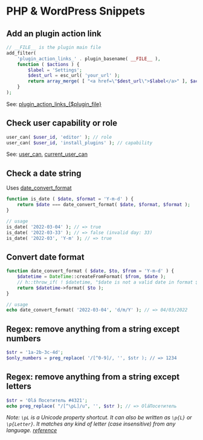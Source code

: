 # PHP & WordPress Snippets

## Add an plugin action link

```php
// __FILE__ is the plugin main file
add_filter(
	'plugin_action_links_' . plugin_basename( __FILE__ ),
	function ( $actions ) {
		$label = 'Settings';
		$dest_url = esc_url( 'your_url' );
		return array_merge( [ "<a href=\"$dest_url\">$label</a>" ], $actions );
	}
);
```

See: [plugin_action_links_{$plugin_file}](https://developer.wordpress.org/reference/hooks/plugin_action_links_plugin_file/)

## Check user capability or role

```php
user_can( $user_id, 'editor' ); // role
user_can( $user_id, 'install_plugins' ); // capability
```
See: [user_can](https://developer.wordpress.org/reference/functions/user_can/), [current_user_can](https://developer.wordpress.org/reference/functions/current_user_can/)

## Check a date string

Uses [date_convert_format](#convert-date-format)

```php
function is_date ( $date, $format = 'Y-m-d' ) {
	return $date === date_convert_format( $date, $format, $format );
}

// usage
is_date( '2022-03-04' ); // => true
is_date( '2022-03-33' ); // => false (invalid day: 33)
is_date( '2022-03', 'Y-m' ); // => true
```

## Convert date format

```php
function date_convert_format ( $date, $to, $from = 'Y-m-d' ) {
	$datetime = DateTime::createFromFormat( $from, $date );
	// h::throw_if( ! $datetime, "$date is not a valid date in format $from" );
	return $datetime->format( $to );
}

// usage
echo date_convert_format( '2022-03-04', 'd/m/Y' ); // => 04/03/2022
```

## Regex: remove anything from a string except numbers

```php
$str = '1a-2b-3c-4d';
$only_numbers = preg_replace( '/[^0-9]/, '', $str ); // => 1234 
```

## Regex: remove anything from a string except letters

```php
$str = 'Olá Посетитель #4321';
echo preg_replace( "/[^\pL]/u", '', $str ); // => OláПосетитель
```

*Note: `\pL` is a Unicode property shortcut. It can also be written as `\p{L}` or `\p{Letter}`. It matches any kind of letter (case insensitive) from any language. [reference](https://www.regular-expressions.info/unicode.html#category)*
